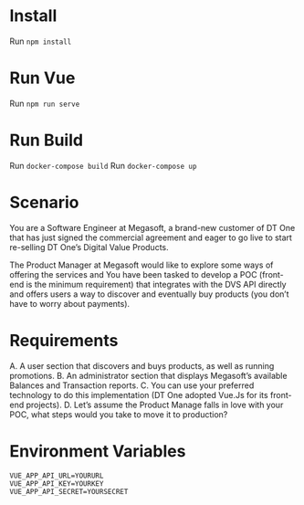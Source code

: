 # Install

Run `npm install`

# Run Vue

Run `npm run serve`

# Run Build

Run `docker-compose build`
Run `docker-compose up`

# Scenario

You are a Software Engineer at Megasoft, a brand-new customer of DT One that has just signed the commercial agreement and eager to go live to start re-selling DT One’s Digital Value Products.

The Product Manager at Megasoft would like to explore some ways of offering the services and You have been tasked to develop a POC (front-end is the minimum requirement) that integrates with the DVS API directly and offers users a way to discover and eventually buy products (you don’t have to worry about payments).

# Requirements

A. A user section that discovers and buys products, as well as running promotions.
B. An administrator section that displays Megasoft’s available Balances and Transaction reports.
C. You can use your preferred technology to do this implementation (DT One adopted Vue.Js for its front-end projects).
D. Let’s assume the Product Manage falls in love with your POC, what steps would you take to move it to production?

# Environment Variables

```
VUE_APP_API_URL=YOURURL
VUE_APP_API_KEY=YOURKEY
VUE_APP_API_SECRET=YOURSECRET
```
